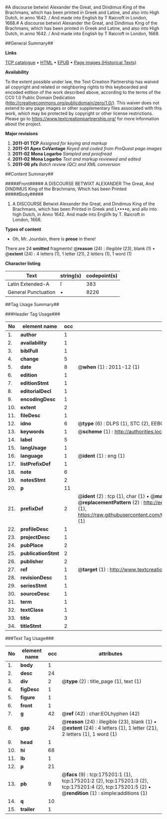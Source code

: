 #A discourse betwixt Alexander the Great, and Dindimus King of the Brachmans, which has been printed in Greek and Latine, and also into High Dutch, in anno 1642. / And made into English by T Raicroft in London, 1668.#
A discourse betwixt Alexander the Great, and Dindimus King of the Brachmans, which has been printed in Greek and Latine, and also into High Dutch, in anno 1642. / And made into English by T Raicroft in London, 1668.

##General Summary##

**Links**

[TCP catalogue](http://www.ota.ox.ac.uk/tcp/)  • 
[HTML](http://tei.it.ox.ac.uk/tcp/Texts-HTML/free/B02/B02705.html)  • 
[EPUB](http://tei.it.ox.ac.uk/tcp/Texts-EPUB/free/B02/B02705.epub) • 
[Page images (Historical Texts)](https://historicaltexts.jisc.ac.uk/eebo-51617686e)

**Availability**

To the extent possible under law, the Text Creation Partnership has waived all copyright and related or neighboring rights to this keyboarded and encoded edition of the work described above, according to the terms of the CC0 1.0 Public Domain Dedication (http://creativecommons.org/publicdomain/zero/1.0/). This waiver does not extend to any page images or other supplementary files associated with this work, which may be protected by copyright or other license restrictions. Please go to https://www.textcreationpartnership.org/ for more information about the project.

**Major revisions**

1. __2011-01__ __TCP__ *Assigned for keying and markup*
1. __2011-01__ __Apex CoVantage__ *Keyed and coded from ProQuest page images*
1. __2011-02__ __Mona Logarbo__ *Sampled and proofread*
1. __2011-02__ __Mona Logarbo__ *Text and markup reviewed and edited*
1. __2011-06__ __pfs__ *Batch review (QC) and XML conversion*

##Content Summary##

#####Front#####
A DISCOURSE BETWIXT ALEXANDER The Great, And DINDIMUS King of the Brachmans, Which has been Printed 
#####Body#####

1. A DISCOURSE
Betwixt Alexander the Great, and Dindimus King of the Brachmans, which has been Printed in Greek and L••••e, and alſo into high Dutch, in Anno 1642. And made into Engliſh by T. Raicroft in London, 1668.

**Types of content**

  * Oh, Mr. Jourdain, there is **prose** in there!

There are 24 **omitted** fragments! 
 @__reason__ (24) : illegible (23), blank (1)  •  @__extent__ (24) : 4 letters (1), 1 letter (21), 2 letters (1), 1 word (1)

**Character listing**


|Text|string(s)|codepoint(s)|
|---|---|---|
|Latin Extended-A|ſ|383|
|General Punctuation|•|8226|

##Tag Usage Summary##

###Header Tag Usage###

|No|element name|occ|attributes|
|---|---|---|---|
|1.|__author__|1||
|2.|__availability__|1||
|3.|__biblFull__|1||
|4.|__change__|5||
|5.|__date__|8| @__when__ (1) : 2011-12 (1)|
|6.|__edition__|1||
|7.|__editionStmt__|1||
|8.|__editorialDecl__|1||
|9.|__encodingDesc__|1||
|10.|__extent__|2||
|11.|__fileDesc__|1||
|12.|__idno__|6| @__type__ (6) : DLPS (1), STC (2), EEBO-CITATION (1), OCLC (1), VID (1)|
|13.|__keywords__|1| @__scheme__ (1) : http://authorities.loc.gov/ (1)|
|14.|__label__|5||
|15.|__langUsage__|1||
|16.|__language__|1| @__ident__ (1) : eng (1)|
|17.|__listPrefixDef__|1||
|18.|__note__|6||
|19.|__notesStmt__|2||
|20.|__p__|11||
|21.|__prefixDef__|2| @__ident__ (2) : tcp (1), char (1)  •  @__matchPattern__ (2) : ([0-9\-]+):([0-9IVX]+) (1), (.+) (1)  •  @__replacementPattern__ (2) : http://eebo.chadwyck.com/downloadtiff?vid=$1&page=$2 (1), https://raw.githubusercontent.com/textcreationpartnership/Texts/master/tcpchars.xml#$1 (1)|
|22.|__profileDesc__|1||
|23.|__projectDesc__|1||
|24.|__pubPlace__|2||
|25.|__publicationStmt__|2||
|26.|__publisher__|2||
|27.|__ref__|1| @__target__ (1) : http://www.textcreationpartnership.org/docs/. (1)|
|28.|__revisionDesc__|1||
|29.|__seriesStmt__|1||
|30.|__sourceDesc__|1||
|31.|__term__|1||
|32.|__textClass__|1||
|33.|__title__|3||
|34.|__titleStmt__|2||


###Text Tag Usage###

|No|element name|occ|attributes|
|---|---|---|---|
|1.|__body__|1||
|2.|__desc__|24||
|3.|__div__|2| @__type__ (2) : title_page (1), text (1)|
|4.|__figDesc__|1||
|5.|__figure__|1||
|6.|__front__|1||
|7.|__g__|42| @__ref__ (42) : char:EOLhyphen (42)|
|8.|__gap__|24| @__reason__ (24) : illegible (23), blank (1)  •  @__extent__ (24) : 4 letters (1), 1 letter (21), 2 letters (1), 1 word (1)|
|9.|__head__|1||
|10.|__hi__|68||
|11.|__lb__|1||
|12.|__p__|21||
|13.|__pb__|9| @__facs__ (9) : tcp:175201:1 (1), tcp:175201:2 (2), tcp:175201:3 (2), tcp:175201:4 (2), tcp:175201:5 (2)  •  @__rendition__ (1) : simple:additions (1)|
|14.|__q__|10||
|15.|__trailer__|1||
